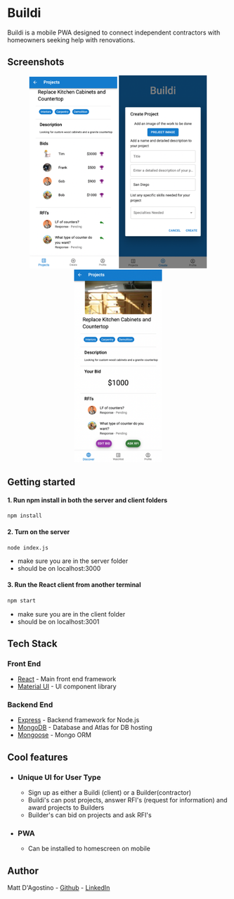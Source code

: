 # Buildi

Buildi is a mobile PWA designed to connect independent contractors with homeowners seeking help with renovations.

## Screenshots

<p align="center" display="flex" gap="3px">
  <img src="./readme/clientprojectview.png" width="200px" />
  <img src="./readme/createproject.png" width="200px"/>
  <img src="./readme/contractorprojectview.png" width="200px"/>

</p>

## Getting started

#### 1. Run npm install in both the server and client folders

```bash
npm install
```

#### 2. Turn on the server

```bash
node index.js
```

- make sure you are in the server folder
- should be on localhost:3000

#### 3. Run the React client from another terminal

```bash
npm start
```

- make sure you are in the client folder
- should be on localhost:3001

## Tech Stack

### Front End

- [React](https://reactjs.org/) - Main front end framework
- [Material UI](https://mui.com/) - UI component library

### Backend End

- [Express](https://expressjs.com/) - Backend framework for Node.js
- [MongoDB](https://www.mongodb.com/) - Database and Atlas for DB hosting
- [Mongoose](https://mongoosejs.com/) - Mongo ORM

## Cool features

- ### Unique UI for User Type

  - Sign up as either a Buildi (client) or a Builder(contractor)
  - Buildi's can post projects, answer RFI's (request for information) and award projects to Builders
  - Builder's can bid on projects and ask RFI's

- ### PWA

  - Can be installed to homescreen on mobile

## Author

Matt D'Agostino - [Github](https://github.com/mattdags982) - [LinkedIn](https://www.linkedin.com/in/matthewgregorydagostino)

